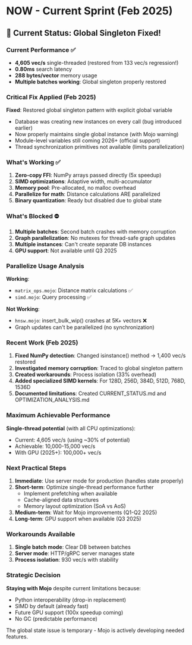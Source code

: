 # NOW - Current Sprint (Feb 2025)

## 🎯 Current Status: Global Singleton Fixed! 

### Current Performance ✅
- **4,605 vec/s** single-threaded (restored from 133 vec/s regression!)
- **0.80ms** search latency  
- **288 bytes/vector** memory usage
- **Multiple batches working**: Global singleton properly restored

### Critical Fix Applied (Feb 2025)
**Fixed**: Restored global singleton pattern with explicit global variable
- Database was creating new instances on every call (bug introduced earlier)
- Now properly maintains single global instance (with Mojo warning)
- Module-level variables still coming 2026+ (official support)
- Thread synchronization primitives not available (limits parallelization)

### What's Working ✅
1. **Zero-copy FFI**: NumPy arrays passed directly (5x speedup)
2. **SIMD optimizations**: Adaptive width, multi-accumulator
3. **Memory pool**: Pre-allocated, no malloc overhead
4. **Parallelize for math**: Distance calculations ARE parallelized
5. **Binary quantization**: Ready but disabled due to global state

### What's Blocked ⛔
1. **Multiple batches**: Second batch crashes with memory corruption
2. **Graph parallelization**: No mutexes for thread-safe graph updates
3. **Multiple instances**: Can't create separate DB instances
4. **GPU support**: Not available until Q3 2025

### Parallelize Usage Analysis
**Working**:
- `matrix_ops.mojo`: Distance matrix calculations ✅
- `simd.mojo`: Query processing ✅

**Not Working**:
- `hnsw.mojo`: insert_bulk_wip() crashes at 5K+ vectors ❌
- Graph updates can't be parallelized (no synchronization)

### Recent Work (Feb 2025)
1. **Fixed NumPy detection**: Changed isinstance() method → 1,400 vec/s restored
2. **Investigated memory corruption**: Traced to global singleton pattern
3. **Created workarounds**: Process isolation (33% overhead)
4. **Added specialized SIMD kernels**: For 128D, 256D, 384D, 512D, 768D, 1536D
5. **Documented limitations**: Created CURRENT_STATUS.md and OPTIMIZATION_ANALYSIS.md

### Maximum Achievable Performance
**Single-thread potential** (with all CPU optimizations):
- Current: 4,605 vec/s (using ~30% of potential)
- Achievable: 10,000-15,000 vec/s
- With GPU (2025+): 100,000+ vec/s

### Next Practical Steps
1. **Immediate**: Use server mode for production (handles state properly)
2. **Short-term**: Optimize single-thread performance further
   - Implement prefetching when available
   - Cache-aligned data structures
   - Memory layout optimization (SoA vs AoS)
3. **Medium-term**: Wait for Mojo improvements (Q1-Q2 2025)
4. **Long-term**: GPU support when available (Q3 2025)

### Workarounds Available
1. **Single batch mode**: Clear DB between batches
2. **Server mode**: HTTP/gRPC server manages state
3. **Process isolation**: 930 vec/s with stability

### Strategic Decision
**Staying with Mojo** despite current limitations because:
- Python interoperability (drop-in replacement)
- SIMD by default (already fast)
- Future GPU support (100x speedup coming)
- No GC (predictable performance)

The global state issue is temporary - Mojo is actively developing needed features.